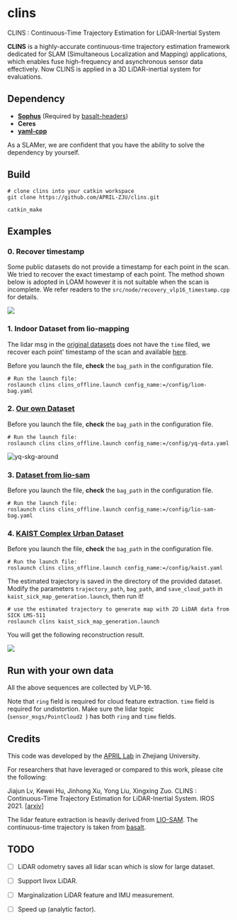 # clins

CLINS : Continuous-Time Trajectory Estimation for LiDAR-Inertial System

**CLINS** is a highly-accurate continuous-time trajectory estimation framework dedicated for SLAM (Simultaneous Localization and Mapping) applications, which enables fuse high-frequency and asynchronous sensor data effectively. Now CLINS is applied in a 3D LiDAR-inertial system for evaluations.

## Dependency

- [**Sophus**](https://github.com/NikolausDemmel/Sophus/tree/eaf1e404992675a42892fa648d69d5bd933ff219) (Required by [basalt-headers](https://gitlab.com/VladyslavUsenko/basalt-headers))
- **Ceres**
- [**yaml-cpp**](https://github.com/jbeder/yaml-cpp)

As a SLAMer, we are confident that you have the ability to solve the dependency by yourself.

## Build

```shell
# clone clins into your catkin workspace
git clone https://github.com/APRIL-ZJU/clins.git

catkin_make
```

## Examples

### 0. Recover timestamp

Some public datasets do not provide a timestamp for each point in the scan. We tried to recover the exact timestamp of each point. The method shown below is adopted in LOAM however it is not suitable when the scan is incomplete. We refer readers to the `src/node/recovery_vlp16_timestamp.cpp` for details.

![](./pic/recover-time.png)

### 1. Indoor Dataset from lio-mapping

The lidar msg in the [original datasets](https://drive.google.com/drive/folders/1dPy667dAnJy9wgXmlnRgQZxQF_ESuve3) does not have the `time` filed, we recover each point' timestamp of the scan and available [here](https://drive.google.com/drive/folders/17OVuXPaoZQ-xYqHJDlfAlfqoDUkqOq6o?usp=sharing).

Before you launch the file, **check** the `bag_path` in the configuration file.

```shell
# Run the launch file:
roslaunch clins clins_offline.launch config_name:=/config/liom-bag.yaml
```

### 2. [Our own Dataset](https://drive.google.com/drive/folders/17OVuXPaoZQ-xYqHJDlfAlfqoDUkqOq6o)

Before you launch the file, **check** the `bag_path` in the configuration file.

```shell
# Run the launch file:
roslaunch clins clins_offline.launch config_name:=/config/yq-data.yaml
```

![yq-skg-around](./pic/skg-map.png)

### 3. [Dataset from lio-sam](https://drive.google.com/drive/folders/17OVuXPaoZQ-xYqHJDlfAlfqoDUkqOq6o)

Before you launch the file, **check** the `bag_path` in the configuration file.

```shell
# Run the launch file:
roslaunch clins clins_offline.launch config_name:=/config/lio-sam-bag.yaml
```

###  4. [KAIST Complex Urban Dataset](https://drive.google.com/drive/folders/17OVuXPaoZQ-xYqHJDlfAlfqoDUkqOq6o)

Before you launch the file, **check** the `bag_path` in the configuration file.

```shell
# Run the launch file:
roslaunch clins clins_offline.launch config_name:=/config/kaist.yaml
```

The estimated trajectory is saved in the directory of the provided dataset. Modify the parameters `trajectory_path`, `bag_path`, and `save_cloud_path` in `kaist_sick_map_generation.launch`, then run it!

```shell
# use the estimated trajectory to generate map with 2D LiDAR data from SICK LMS-511
roslaunch clins kaist_sick_map_generation.launch
```

You will get the following reconstruction result.

![](./pic/urban07-sick.png)

## Run with your own data

All the above sequences are collected by VLP-16.

Note that `ring` field is required for cloud feature extraction. `time` field is required for undistortion. Make sure the lidar topic (`sensor_msgs/PointCloud2 `) has both `ring` and `time` fields.

## Credits

This code was developed by the [APRIL Lab](https://april.zju.edu.cn/) in Zhejiang University.

For researchers that have leveraged or compared to this work, please cite the following:

Jiajun Lv, Kewei Hu, Jinhong Xu, Yong Liu, Xingxing Zuo. CLINS : Continuous-Time Trajectory Estimation for LiDAR-Inertial System. IROS 2021. [[arxiv](https://arxiv.org/pdf/2109.04687.pdf)]

The lidar feature extraction is heavily derived from [LIO-SAM](https://github.com/TixiaoShan/LIO-SAM). The continuous-time trajectory is taken from [basalt](https://gitlab.com/VladyslavUsenko/basalt-headers).

## TODO

- [ ] LiDAR odometry saves all lidar scan which is slow for large dataset.
- [ ] Support livox LiDAR.
- [ ] Marginalization LiDAR feature and IMU measurement.
- [ ] Speed up (analytic factor).

